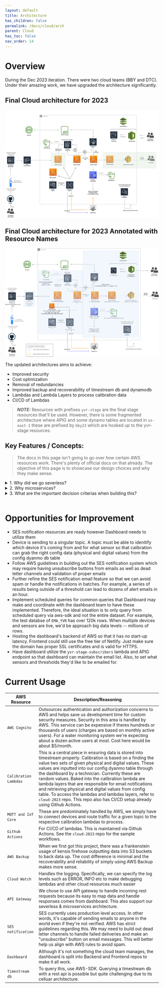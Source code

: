 ```yaml
---
layout: default
title: Architecture
has_children: false
permalink: /docs/cloud/arch
parent: Cloud
has_toc: false
nav_order: 14
---
```


# Overview  

During the Dec 2023 iteration. There were two cloud teams (BBY and DTC). Under their amazing work, we have upgraded the architecture significantly. 

## Final Cloud architecture for 2023
![Final Cloud architecture for 2023](/cloud/assets/architecture/final_architecture_cloud_2023.drawio.png)


## Final Cloud architecture for 2023 Annotated with Resource Names
![Final Cloud architecture for 2023 Annotated with Resource Names](/cloud/assets/architecture/architecture-Annotated_Final_Arch2.drawio.png)
<br>

The updated architectures aims to achieve:  

- Improved security
- Cost optimization
- Removal of redundancies
- Improved backup and recoverability of timestream db and dynamodb
- Lambdas and Lambda Layers to process calibration data
- CI/CD of Lambdas

> **_NOTE:_**  Resources with prefixes `yvr-stage` are the final stage resources that'll be used. However, there is some fragmented architecture where APIG and some dynamo tables are located in `us-east-1` these are prefixed by `bby23` which are hooked up to the yvr-stage resources.

## Key Features / Concepts:

> The docs in this page isn't going to go over *how* certain AWS resources work. There's plenty of official docs on that already. The objective of this page is to showcase our design choices and why they make sense.


<details>
<summary>1. Why did we go severless?</summary>

Running services on AWS incurs a cost however it's easier to get started and infrastructure concerns are outsourced to AWS. There's not that big of a cost comparison between running a monolothic architecture in comparison to this severless architecture. Remember, if you choose to do monolithic, you have auto scaling concerns as well as instance sizes that might be needed. On top of that, there's added complexity. 
<br>
For a project that is passed from team to team, reducing complexity in architecture is a big selling point. In addition, if teams were stuck building our scalable, reliable, and secure infrastructure this project will likely never be finished do to the complexity. 

</details>

<details>
<summary>2. Why microservices?</summary>

Microservices help make the certain features swappable and upgradeable without shutting down other parts of the system. In addition, we can scale and add more microservices/ lambdas to support newer business logic as the arise. 

</details>

<details>
<summary>3. What are the important decision criterias when building this?</summary>

1. security
2. cost
3. maintainability
4. does it get the job done

</details>
<br>

# Opportunities for Improvement

- SES notification resources are ready however Dashboard needs to utilize them
- Device is sending to a singular topic. A topic must be able to idenitify *which* device it's coming from and for what sensor so that calibration can grab the right config data (physical and digital values) from the config dyanmo db table
- Follow AWS guidelines in building out the SES notification system which may require having unsubscribe buttons from emails as well as dead letter channels and validation of proper emails
- Further refine the SES notification email feature so that we can avoid spam or handle the notifications in batches. For example, a series of results being outside of a threshold can lead to dozens of alert emails in an hour.
- Implement scheduled queries for common queries that Dashboard may make and coordinate with the dashboard team to have these implemented. Therefore, the ideal situation is to only query from scheduled query via aws-sdk and not the entire dataset. For example, the test databse of `EMA_YVR` has over 120k rows. When multiple devices and sensors are live, we'd be approach big data levels -- millions of rows.
- Hosting the dashboard's backend of AWS so that it has no start-up latency. Frontend could still use the free tier of Netlify. Just make sure the domain has proper SSL certificates and is valid for HTTPS.
- Have dashboard utilize the `yvr-stage-subscribers` lambda and APIG endpoint so that dashboard can maintain the email list. Also, to set what sensors and thresholds they'd like to be emailed for.

# Current Usage

| AWS Resource                                 | Description/Reasoning                                                                                                             |
| ------------------------------------------ | ----------------------------------------------------------------------------------------------------------------------- |
| `AWS Cognito`                         | Outsources authentication and authorization concerns to AWS and helps save us development time for custom security measures. Security in this area is handled by AWS. This service can be expensive if theres hundreds or thousands of users (charges are based on monthly active users). For a water monitoring system we're expecting about a dozen active users at most. Cost here would be about $5/month.                            |
| `Calibration Lambdas`                       | This is a central piece in ensuring data is stored into timestream properly. Calibration is based on a finding the value two sets of given physical and digital values. These values are inputted into our config dyanmo table through the dashboard by a technician. Currently these are random values. Baked into the calibration lambda are lambda layers that are responsible for email notifications and retrieving physical and digital values from config table. To access the lambdas and lambdas layers, refer to `cloud-2023` repo. This repo also has CI/CD setup already using Github Actions.                                                          |
| `MQTT and IoT Core`    | These are predominately handled by AWS, we simply have to connect devices and route traffic for a given topic to the respective calibration lambdas to process.                          |
| `Github Actions`         | For CI/CD of lambdas. This is maintained via Github Actions. See the `cloud-2023` repo for the sample workflows. |
| `AWS Backup`           | When we first got this project, there was a frankenstein usage of kensis firehose outputting data into S3 buckets to back data up. The cost difference is minimal and the recoverability and reliability of simply using AWS Backup makes more sense.                 |
| `Cloud Watch`         | Handles the logging. Specifically, we can specify the log levels such as ERROR, INFO etc to make debugging lambdas and other cloud resources much easier                                                                         |
| `API Gateway`               | We chose to use API gateway to handle incoming rest requests because its easy to map data and handle responses comes from dashboard. This also support our severless & microservices architecture.                                                                               |
| `SES notification` | SES currently uses production level access. In other words, it's capable of sending emails to anyone in the world even if they're not verified. AWS has strict guidelines regarding this. We may need to build out dead letter channels to handle failed deliveries and make an "unsubscribe" button on email messages. This will better help us align with AWS rules to avoid spam.                                                          |
| `Dashboard` | Although it's not something the cloud team manages, the dashboard is split into Backend and Frontend repos to make it all work.                                                             |
| `Timestream db` | To query this, use AWS-SDK. Querying a timestream db with a rest api is possible but quite challenging due to its celluar architecture.                                                             |
